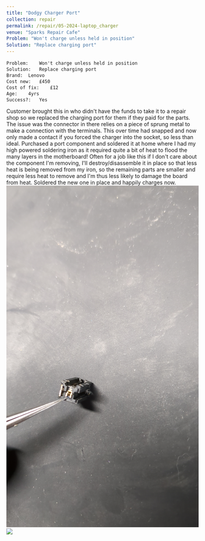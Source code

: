 ```yaml
---
title: "Dodgy Charger Port"
collection: repair
permalink: /repair/05-2024-laptop_charger
venue: "Sparks Repair Cafe"
Problem: "Won't charge unless held in position"
Solution: "Replace charging port"
---
```

```
Problem:    Won't charge unless held in position 
Solution:   Replace charging port 
Brand:  Lenovo 
Cost new:   £450 
Cost of fix:    £12 
Age:    4yrs 
Success?:   Yes 
```
Customer brought this in who didn&apos;t have the funds to take it to a repair shop so we replaced the charging port for them if they paid for the parts. The issue was the connector in there relies on a piece of sprung metal to make a connection with the terminals. This over time had snapped and now only made a contact if you forced the charger into the socket, so less than ideal. Purchased a port component and soldered it at home where I had my high powered soldering iron as it required quite a bit of heat to flood the many layers in the motherboard! Often for a job like this if I don&apos;t care about the component I&apos;m removing, I&apos;ll destroy/disassemble it in place so that less heat is being removed from my iron, so the remaining parts are smaller and require less heat to remove and I&apos;m thus less likely to damage the board from heat. Soldered the new one in place and happily charges now.
![](/images/repair_cafe/laptop_charger/laptop_charger_1.jpg)
![](/images/repair_cafe/laptop_charger/laptop_charger_2.jpg)
